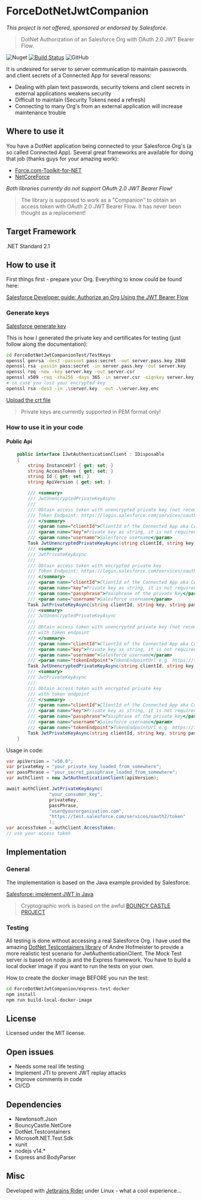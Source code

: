 # ForceDotNetJwtCompanion
*This project is not offered, sponsored or endorsed by Salesforce.*
> DotNet Authorization of an Salesforce Org with OAuth 2.0 JWT Bearer Flow.

![Nuget](https://img.shields.io/nuget/v/ForceDotNetJwtCompanion?style=plastic)
[![Build Status](https://dev.azure.com/laboranowitsch/external-projects/_apis/build/status/ForceDotNetJwtCompanion-build-and-publish?branchName=master)](https://dev.azure.com/laboranowitsch/external-projects/_build/latest?definitionId=9&branchName=master)
![GitHub](https://img.shields.io/github/license/claboran/ForceDotNetJwtCompanion)

It is undesired for server to server communication to maintain passwords and client secrets of a Connected App
for several reasons:

* Dealing with plain text passwords, security tokens and client secrets in external applications weakens security
* Difficult to maintain (Security Tokens need a refresh)
* Connecting to many Org's from an external application will increase maintenance trouble

## Where to use it
You have a DotNet application being connected to your Salesforce Org's (a so called Connected App).
Several great frameworks are available for doing that job (thanks guys for your amazing work):
* [Force.com-Toolkit-for-NET](https://github.com/wadewegner/Force.com-Toolkit-for-NET)
* [NetCoreForce](https://github.com/anthonyreilly/NetCoreForce)

*Both libraries currently do not support OAuth 2.0 JWT Bearer Flow!*

> The library is supposed to work as a "Companion" to obtain an access token with OAuth 2.0 JWT Bearer Flow. It has never been thought as a replacement!
## Target Framework
.NET Standard 2.1

## How to use it
First things first - prepare your Org. Everything to know could be found here:

[Salesforce Developer guide: Authorize an Org Using the JWT Bearer Flow](https://developer.salesforce.com/docs/atlas.en-us.sfdx_dev.meta/sfdx_dev/sfdx_dev_auth_jwt_flow.htm#sfdx_dev_auth_jwt_flow)

### Generate keys

[Salesforce generate key](https://developer.salesforce.com/docs/atlas.en-us.sfdx_dev.meta/sfdx_dev/sfdx_dev_auth_key_and_cert.htm)

This is how I generated the private key and certificates for testing (just follow along the documentation):
```bash
cd ForceDotNetJwtCompanionTest/TestKeys 
openssl genrsa -des3 -passout pass:secret -out server.pass.key 2048
openssl rsa -passin pass:secret -in server.pass.key -out server.key
openssl req -new -key server.key -out server.csr
openssl x509 -req -sha256 -days 365 -in server.csr -signkey server.key -out server.crt
# in case you lost your encrypted key
openssl rsa -des3 -in .\server.key  -out .\server.key.enc
```
[Upload the crt file](https://developer.salesforce.com/docs/atlas.en-us.sfdx_dev.meta/sfdx_dev/sfdx_dev_auth_connected_app.htm)

> Private keys are currently supported in PEM format only!

### How to use it in your code
#### Public Api
```csharp
    public interface IJwtAuthenticationClient : IDisposable
    {
        string InstanceUrl { get; set; }
        string AccessToken { get; set; }
        string Id { get; set; }
        string ApiVersion { get; set; }

        /// <summary>
        /// JwtUnencryptedPrivateKeyAsync
        ///
        /// Obtain access token with unencrypted private key (not recommended)
        /// Token Endpoint: https://login.salesforce.com/services/oauth2/token (production) 
        /// </summary>
        /// <param name="clientId">ClientId of the Connected App aka Consumer Key</param>
        /// <param name="key">Private key as string, it is not required to remove header and footer</param>
        /// <param name="username">Salesforce username</param>
        Task JwtUnencryptedPrivateKeyAsync(string clientId, string key, string username);
        /// <summary>
        /// JwtPrivateKeyAsync
        /// 
        /// Obtain access token with encrypted private key
        /// Token Endpoint: https://login.salesforce.com/services/oauth2/token (production) 
        /// </summary>
        /// <param name="clientId">ClientId of the Connected App aka Consumer Key</param>
        /// <param name="key">Private key as string, it is not required to remove header and footer</param>
        /// <param name="passphrase">Passphrase of the private key</param>
        /// <param name="username">Salesforce username</param>
        Task JwtPrivateKeyAsync(string clientId, string key, string passphrase, string username);
        /// <summary>
        /// JwtUnencryptedPrivateKeyAsync
        ///
        /// Obtain access token with unencrypted private key (not recommended)
        /// with token endpoint
        /// </summary>
        /// <param name="clientId">ClientId of the Connected App aka Consumer Key</param>
        /// <param name="key">Private key as string, it is not required to remove header and footer</param>
        /// <param name="username">Salesforce username</param>
        /// <param name="tokenEndpoint">TokenEndpointUrl e.g. https://test.salesforce.com/services/oauth2/token</param>
        Task JwtUnencryptedPrivateKeyAsync(string clientId, string key, string username, string tokenEndpoint);
        /// <summary>
        /// JwtPrivateKeyAsync
        ///
        /// Obtain access token with encrypted private key
        /// with token endpoint
        /// </summary>
        /// <param name="clientId">ClientId of the Connected App aka Consumer Key</param>
        /// <param name="key">Private key as string, it is not required to remove header and footer</param>
        /// <param name="passphrase">Passphrase of the private key</param>
        /// <param name="username">Salesforce username</param>
        /// <param name="tokenEndpoint">TokenEndpointUrl e.g. https://test.salesforce.com/services/oauth2/token</param>
        Task JwtPrivateKeyAsync(string clientId, string key, string passphrase, string username, string tokenEndpoint);
    }
```
Usage in code:
```csharp
var apiVersion = "v50.0";
var privateKey = "your_private_key_loaded_from_somewhere";
var passPhrase = "your_secret_passphrase_loaded_from_somewhere";
var authClient = new JwtAuthenticationClient(apiVersion);

await authClient.JwtPrivateKeyAsync(
                "your_consumer_key", 
                privateKey,
                passPhrase, 
                "user@yourorganisation.com", 
                "https://test.salesforce.com/services/oauth2/token"
                );
var accessToken = authClient.AccessToken;
// use your access token
```
## Implementation
### General
The implementation is based on the Java example provided by Salesforce:

[Salesforce: implement JWT in Java](https://help.salesforce.com/articleView?id=remoteaccess_oauth_jwt_flow.htm&type=5)

> Cryptographic work is based on the awful [BOUNCY CASTLE PROJECT](https://www.bouncycastle.org/csharp/index.html)  
### Testing
All testing is done without accessing a real Salesforce Org. I have used the amazing [DotNet Testcontainers library](https://github.com/HofmeisterAn/dotnet-testcontainers) of Andre Hofmeister to provide a more realistic test scenario for
JwtAuthenticationClient.
The Mock Test server is based on node.js and the Express framework. You have to build a local docker image if you want
to run the tests on your own.

How to create the docker image BEFORE you run the test:
```bash
cd ForceDotNetJwtCompanion/express-test-docker
npm install
npm run build-local-docker-image
```
## License
Licensed under the MIT license.

## Open issues
* Needs some real life testing
* Implement JTI to prevent JWT replay attacks
* Improve comments in code
* CI/CD

## Dependencies
* Newtonsoft.Json
* BouncyCastle.NetCore
* DotNet.Testcontainers
* Microsoft.NET.Test.Sdk
* xunit
* nodejs v14.*
* Express and BodyParser

## Misc
Developed with [Jetbrains Rider](https://www.jetbrains.com/rider/) under Linux - what a cool experience...
